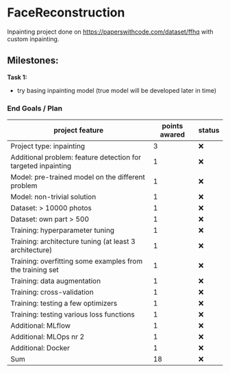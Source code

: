 # FaceReconstruction

Inpainting project done on https://paperswithcode.com/dataset/ffhq with custom inpainting.


## Milestones:


**Task 1:**

- try basing inpainting model (true model will be developed later in time)



### End Goals / Plan

 

| project feature      | points awared | status |
| ----------- | ----------- | ----------- |
| Project type: inpainting      | 3       |  :x: |
| Additional problem: feature detection for targeted inpainting   | 1        |  :x: |
| Model: pre-trained model on the different problem      | 1       |  :x: |
| Model: non-trivial solution    | 1        |  :x: |
| Dataset: > 10000 photos      | 1       |  :x: |
| Dataset: own part > 500    | 1        |  :x: |
| Training: hyperparameter tuning      | 1       |  :x: |
| Training: architecture tuning (at least 3 architecture)      | 1       |  :x: |
| Training: overfitting some examples from the training set      | 1       |  :x: |
| Training: data augmentation      | 1       |  :x: |
| Training: cross-validation      | 1       |  :x: |
| Training: testing a few optimizers      | 1       |  :x: |
| Training: testing various loss functions      | 1       |  :x: |
| Additional: MLflow      | 1       |  :x: |
| Additional: MLOps nr 2      | 1       |  :x: |
| Additional: Docker      | 1       |  :x: |
| Sum      | 18       |  :x: |









